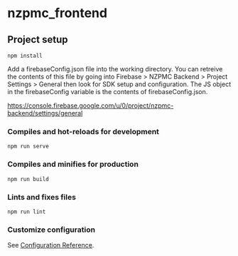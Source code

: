 # nzpmc_frontend

## Project setup

```
npm install
```

Add a firebaseConfig.json file into the working directory. You can retreive the contents of this file by going into Firebase > NZPMC Backend > Project Settings > General then look for SDK setup and configuration. The JS object in the firebaseConfig variable is the contents of firebaseConfig.json.

https://console.firebase.google.com/u/0/project/nzpmc-backend/settings/general

### Compiles and hot-reloads for development

```
npm run serve
```

### Compiles and minifies for production

```
npm run build
```

### Lints and fixes files

```
npm run lint
```

### Customize configuration

See [Configuration Reference](https://cli.vuejs.org/config/).
